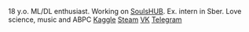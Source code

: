 18 y.o. ML/DL enthusiast. Working on [SoulsHUB](https://www.linkedin.com/company/soulshub/). Ex. intern in Sber. Love science, music and ABPC
[Kaggle](https://www.kaggle.com/makual)
[Steam](https://steamcommunity.com/id/makual)
[VK](https://vk.com/makual)
[Telegram](https://t.me/MakuaI)
